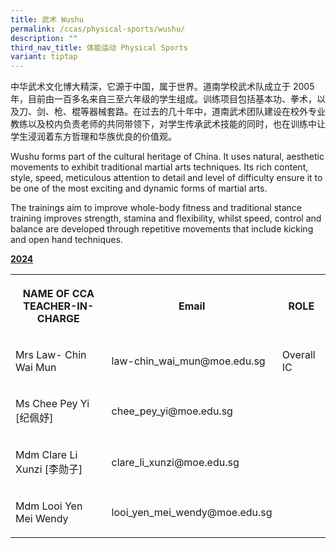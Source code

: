 ```yaml
---
title: 武术 Wushu
permalink: /ccas/physical-sports/wushu/
description: ""
third_nav_title: 体能运动 Physical Sports
variant: tiptap
---
```

<p>中华武术文化博大精深，它源于中国，属于世界。道南学校武术队成立于 2005 年，目前由一百多名来自三至六年级的学生组成。训练项目包括基本功、拳术，以及刀、剑、枪、棍等器械套路。在过去的几十年中，道南武术团队建设在校外专业教练以及校内负责老师的共同带领下，对学生传承武术技能的同时，也在训练中让学生浸润着东方哲理和华族优良的价值观。</p>
<p>Wushu forms part of the cultural heritage of China. It uses natural, aesthetic
movements to exhibit traditional martial arts techniques. Its rich content,
style, speed, meticulous attention to detail and level of difficulty ensure
it to be one of the most exciting and dynamic forms of martial arts.</p>
<p>The trainings aim to improve whole-body fitness and traditional stance
training improves strength, stamina and flexibility, whilst speed, control
and balance are developed through repetitive movements that include kicking
and open hand techniques.</p>
<p><strong><u>2024</u></strong>
</p>
<table style="minWidth: 75px">
<colgroup>
<col>
<col>
<col>
</colgroup>
<tbody>
<tr>
<th rowspan="1" colspan="1">
<p>NAME OF CCA
<br>TEACHER-IN-CHARGE</p>
</th>
<th rowspan="1" colspan="1">
<p>Email</p>
</th>
<th rowspan="1" colspan="1">
<p>ROLE</p>
</th>
</tr>
<tr>
<td rowspan="1" colspan="1">
<p>Mrs Law- Chin Wai Mun</p>
</td>
<td rowspan="1" colspan="1">
<p>law-chin_wai_mun@moe.edu.sg</p>
</td>
<td rowspan="1" colspan="1">
<p>Overall IC</p>
</td>
</tr>
<tr>
<td rowspan="1" colspan="1">
<p>Ms Chee Pey Yi [纪佩妤]</p>
</td>
<td rowspan="1" colspan="1">
<p>chee_pey_yi@moe.edu.sg</p>
</td>
<td rowspan="1" colspan="1">
<p></p>
</td>
</tr>
<tr>
<td rowspan="1" colspan="1">
<p>Mdm Clare Li Xunzi [李勋子]</p>
</td>
<td rowspan="1" colspan="1">
<p>clare_li_xunzi@moe.edu.sg</p>
</td>
<td rowspan="1" colspan="1">
<p></p>
</td>
</tr>
<tr>
<td rowspan="1" colspan="1">
<p>Mdm Looi Yen Mei Wendy</p>
</td>
<td rowspan="1" colspan="1">
<p>looi_yen_mei_wendy@moe.edu.sg</p>
</td>
<td rowspan="1" colspan="1">
<p></p>
</td>
</tr>
</tbody>
</table>
<p></p>